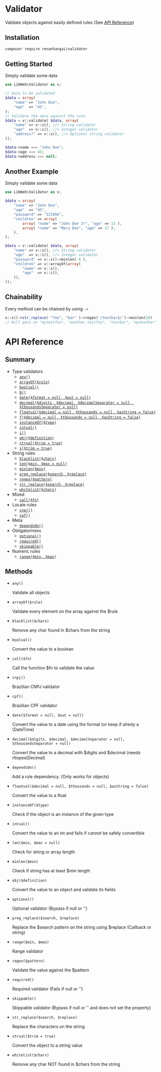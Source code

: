Validator
========================================

Validate objects against easily defined rules (See [API Reference](#api))

Installation
-------------------------------------
```sh
composer require renanhangai/validator
```

Getting Started
-------------------------------------
Simply validate some data
```php
use LibWeb\Validator as v;

// Data to be validated
$data = array(
    "name" => "John Doe",
    "age"  => "45",
);
// Validate the data against the rule
$data = v::validate( $data, array(
    "name" => v::s(), //< String validator
    "age"  => v::i(), //< Integer validator
    "address?" => v::s(), //< Optional string validator
));

$data->name === "John Doe";
$data->age === 45;
$data->address === null;
```

Another Example
-------------------------------------
Simply validate some data
```php
use LibWeb\Validator as v;

$data = array(
    "name" => "John Doe",
    "age"  => "45",
    "password" => "123456",
    "children" => array(
        array( "name" => "John Doe Jr", "age" => 15 ),
        array( "name" => "Mary Doe", "age" => 17 ),
    ),
);

$data = v::validate( $data, array(
    "name" => v::s(), //< String validator
    "age"  => v::i(), //< Integer validator
    "password" => v::s()->minlen( 6 ),
    "children" => v::arrayOf(array(
        "name" => v::s(),
        "age"  => v::i(),
    )),
));
```


Chainability
-------------------------------------
Every method can be chained by using `->`
```php
v::s()->str_replace( "foo", "bar" )->regex('/testbar$/')->minlen(10)
// Will pass on "mytestfoo", "another_testfoo", "testbar", "mytestbar"
```

<a name="api"></a>
API Reference
======================

Summary
----------------
- Type validators
  - [`any()`](#api-any)
  - [`arrayOf($rule)`](#api-array-of)
  - [`boolval()`](#api-boolval)
  - [`b()`](#api-boolval)
  - [`date($format = null, $out = null)`](#api-date)
  - [`decimal($digits, $decimal, $decimalSeparator = null, $thousandsSeparator = null)`](#api-decimal)
  - [`floatval($decimal = null, $thousands = null, $asString = false)`](#api-floatval)
  - [`f($decimal = null, $thousands = null, $asString = false)`](#api-floatval)
  - [`instanceOf($type)`](#api-instance-of)
  - [`intval()`](#api-intval)
  - [`i()`](#api-intval)
  - [`obj($definition)`](#api-obj)
  - [`strval($trim = true)`](#api-strval)
  - [`s($trim = true)`](#api-strval)
- String rules
  - [`blacklist($chars)`](#api-blacklist)
  - [`len($min, $max = null)`](#api-len)
  - [`minlen($min)`](#api-minlen)
  - [`preg_replace($search, $replace)`](#api-preg-replace)
  - [`regex($pattern)`](#api-regex)
  - [`str_replace($search, $replace)`](#api-str-replace)
  - [`whitelist($chars)`](#api-whitelist)
- Mixed
  - [`call($fn)`](#api-call)
- Locale rules
  - [`cnpj()`](#api-cnpj)
  - [`cpf()`](#api-cpf)
- Meta
  - [`dependsOn()`](#api-depends-on)
- Obligatoriness
  - [`optional()`](#api-optional)
  - [`required()`](#api-required)
  - [`skippable()`](#api-skippable)
- Numeric rules
  - [`range($min, $max)`](#api-range)

Methods
----------------

- <a name="api-any"></a> `any()`

  Validate all objects

- <a name="api-array-of"></a> `arrayOf($rule)`

  Validate every element on the array against the $rule

- <a name="api-blacklist"></a> `blacklist($chars)`

  Remove any char found in $chars from the string

- <a name="api-boolval"></a> `boolval()`

  Convert the value to a boolean

- <a name="api-call"></a> `call($fn)`

  Call the function $fn to validate the value

- <a name="api-cnpj"></a> `cnpj()`

  Brazilian CNPJ validator

- <a name="api-cpf"></a> `cpf()`

  Brazilian CPF validator

- <a name="api-date"></a> `date($format = null, $out = null)`

  Convert the value to a date using the format (or keep if alredy a \DateTime)

- <a name="api-decimal"></a> `decimal($digits, $decimal, $decimalSeparator = null, $thousandsSeparator = null)`

  Convert the value to a decimal with $digits and $decimal (needs rtlopes\Decimal)

- <a name="api-depends-on"></a> `dependsOn()`

  Add a rule dependency. (Only works for objects)

- <a name="api-floatval"></a> `floatval($decimal = null, $thousands = null, $asString = false)`

  Convert the value to a float

- <a name="api-instance-of"></a> `instanceOf($type)`

  Check if the object is an instance of the given type

- <a name="api-intval"></a> `intval()`

  Convert the value to an int and fails if cannot be safely convertible

- <a name="api-len"></a> `len($min, $max = null)`

  Check for string or array length

- <a name="api-minlen"></a> `minlen($min)`

  Check if string has at least $min length

- <a name="api-obj"></a> `obj($definition)`

  Convert the value to an object and validate its fields

- <a name="api-optional"></a> `optional()`

  Optional validator (Bypass if null or '')

- <a name="api-preg-replace"></a> `preg_replace($search, $replace)`

  Replace the $search pattern on the string using $replace (Callback or string)

- <a name="api-range"></a> `range($min, $max)`

  Range validator

- <a name="api-regex"></a> `regex($pattern)`

  Validate the value against the $pattern

- <a name="api-required"></a> `required()`

  Required validator (Fails if null or '')

- <a name="api-skippable"></a> `skippable()`

  Skippable validator (Bypass if null or '' and does not set the property)

- <a name="api-str-replace"></a> `str_replace($search, $replace)`

  Replace the characters on the string

- <a name="api-strval"></a> `strval($trim = true)`

  Convert the object to a string value

- <a name="api-whitelist"></a> `whitelist($chars)`

  Remove any char NOT found in $chars from the string


